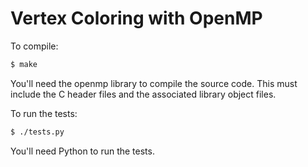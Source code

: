 # Vertex Coloring with OpenMP

To compile:

```bash
$ make
```

You'll need the openmp library to compile the source code. This must include
the C header files and the associated library object files.

To run the tests:

```bash
$ ./tests.py
```

You'll need Python to run the tests.
